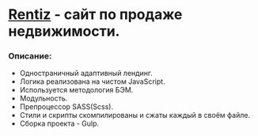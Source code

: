 # [Rentiz](https://eugene-gif.github.io/BuildHouse/) - сайт по продаже недвижимости.


<h3>Описание:</h3>

- Одностраничный адаптивный лендинг.
- Логика реализована на чистом JavaScript. 
- Используется методология БЭМ.
- Модульность.
- Препроцессор SASS(Scss).
- Стили и скрипты скомпилированы и сжаты каждый в своём файле.
- Сборка проекта - Gulp.
